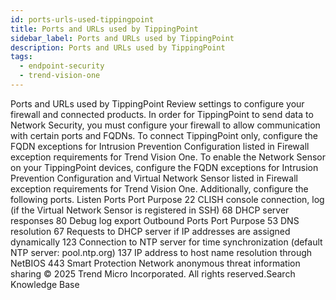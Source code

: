 ```yaml
---
id: ports-urls-used-tippingpoint
title: Ports and URLs used by TippingPoint
sidebar_label: Ports and URLs used by TippingPoint
description: Ports and URLs used by TippingPoint
tags:
  - endpoint-security
  - trend-vision-one
---
```


 Ports and URLs used by TippingPoint Review settings to configure your firewall and connected products. In order for TippingPoint to send data to Network Security, you must configure your firewall to allow communication with certain ports and FQDNs. To connect TippingPoint only, configure the FQDN exceptions for Intrusion Prevention Configuration listed in Firewall exception requirements for Trend Vision One. To enable the Network Sensor on your TippingPoint devices, configure the FQDN exceptions for Intrusion Prevention Configuration and Virtual Network Sensor listed in Firewall exception requirements for Trend Vision One. Additionally, configure the following ports. Listen Ports Port Purpose 22 CLISH console connection, log (if the Virtual Network Sensor is registered in SSH) 68 DHCP server responses 80 Debug log export Outbound Ports Port Purpose 53 DNS resolution 67 Requests to DHCP server if IP addresses are assigned dynamically 123 Connection to NTP server for time synchronization (default NTP server: pool.ntp.org) 137 IP address to host name resolution through NetBIOS 443 Smart Protection Network anonymous threat information sharing © 2025 Trend Micro Incorporated. All rights reserved.Search Knowledge Base